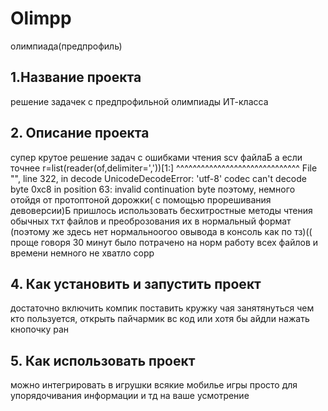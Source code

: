 # Olimpp
олимпиада(предпрофиль)
## 1.Название проекта
 решение задачек с предпрофильной олимпиады ИТ-класса
 ## 2. Описание проекта
супер крутое решение задач с ошибками чтения scv файлаБ а если точнее 
 r=list(reader(of,delimiter=','))[1:]
      ^^^^^^^^^^^^^^^^^^^^^^^^^^^^^^
  File "<frozen codecs>", line 322, in decode
UnicodeDecodeError: 'utf-8' codec can't decode byte 0xc8 in position 63: invalid continuation byte
 поэтому, немного отойдя от протоптоной дорожки( с помощью прорешивания девоверсии)Б пришлось использовать бесхитростные методы чтения обычных тхт файлов и преоброзования их в нормальный формат 
 (поэтому же здесь нет нормальноогоо овывода в консоль как по тз)((
 проще говоря 30 минут было потрачено на норм работу всех файлов и времени немного не хватло сорр
## 4. Как установить и запустить проект
достаточно включить компик поставить кружку чая занятянуться чем кто пользуется, открыть пайчармик вс код или хотя бы айдли нажать кнопочку ран
## 5. Как использовать проект
можно интегрировать в игрушки всякие мобилье игры просто для упорядочивания информации и тд на ваше усмотрение

